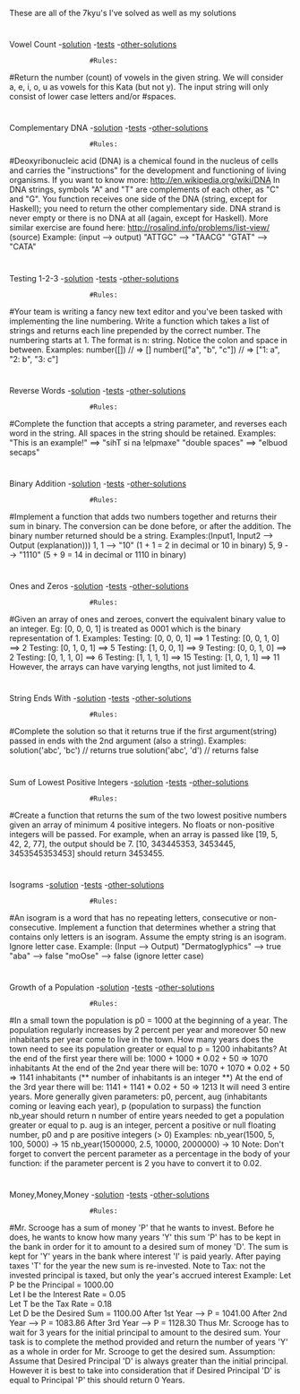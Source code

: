 These are all of the 7kyu's I've solved as well as my solutions
#
#
Vowel Count
-[solution](./7kyujs/vowel-count.js)
-[tests](./7kyujs/vowel-count.test)
-[other-solutions](https://www.codewars.com/kata/54ff3102c1bad923760001f3/solutions/javascript)

                        #Rules:

#Return the number (count) of vowels in the given string. We will consider a, e, i, o, u as vowels for this Kata (but not y). The input string will only consist of lower case letters and/or #spaces.
#
#
Complementary DNA
-[solution](./7kyujs/complementary-DNA.js)
-[tests](./7kyujs/complementary-DNA.test)
-[other-solutions](https://www.codewars.com/kata/554e4a2f232cdd87d9000038/solutions/javascript)

                        #Rules:

#Deoxyribonucleic acid (DNA) is a chemical found in the nucleus of cells and carries the "instructions" for the development and functioning of living organisms.
If you want to know more: http://en.wikipedia.org/wiki/DNA
In DNA strings, symbols "A" and "T" are complements of each other, as "C" and "G". You function receives one side of the DNA (string, except for Haskell); you need to return the other complementary side. DNA strand is never empty or there is no DNA at all (again, except for Haskell).
More similar exercise are found here: http://rosalind.info/problems/list-view/ (source)
Example: (input --> output)
"ATTGC" --> "TAACG"
"GTAT" --> "CATA"
#
#
Testing 1-2-3
-[solution](./7kyujs/testing-123.js)
-[tests](./7kyujs/testing-123.test)
-[other-solutions](https://www.codewars.com/kata/54bf85e3d5b56c7a05000cf9/solutions/javascript)

                        #Rules:

#Your team is writing a fancy new text editor and you've been tasked with implementing the line numbering.
Write a function which takes a list of strings and returns each line prepended by the correct number.
The numbering starts at 1. The format is n: string. Notice the colon and space in between.
Examples:
number([]) // => []
number(["a", "b", "c"]) // => ["1: a", "2: b", "3: c"]
#
#
Reverse Words
-[solution](./7kyujs/reverse-words.js)
-[tests](./7kyujs/reverse-words.test)
-[other-solutions](https://www.codewars.com/kata/5259b20d6021e9e14c0010d4/solutions/javascript)

                        #Rules:

#Complete the function that accepts a string parameter, and reverses each word in the string. All spaces in the string should be retained.
Examples:
"This is an example!" ==> "sihT si na !elpmaxe"
"double  spaces" ==> "elbuod  secaps"
#
#
Binary Addition
-[solution](./7kyujs/binary-addition.js)
-[tests](./7kyujs/binary-addition.test)
-[other-solutions](https://www.codewars.com/kata/551f37452ff852b7bd000139/solutions/javascript)

                        #Rules:

#Implement a function that adds two numbers together and returns their sum in binary. The conversion can be done before, or after the addition.
The binary number returned should be a string.
Examples:(Input1, Input2 --> Output (explanation)))
1, 1 --> "10" (1 + 1 = 2 in decimal or 10 in binary)
5, 9 --> "1110" (5 + 9 = 14 in decimal or 1110 in binary)
#
#
Ones and Zeros
-[solution](./7kyujs/ones-and-zeros.js)
-[tests](./7kyujs/ones-and-zeros.test)
-[other-solutions](https://www.codewars.com/kata/578553c3a1b8d5c40300037c/solutions/javascript)

                        #Rules:

#Given an array of ones and zeroes, convert the equivalent binary value to an integer.
Eg: [0, 0, 0, 1] is treated as 0001 which is the binary representation of 1.
Examples:
Testing: [0, 0, 0, 1] ==> 1
Testing: [0, 0, 1, 0] ==> 2
Testing: [0, 1, 0, 1] ==> 5
Testing: [1, 0, 0, 1] ==> 9
Testing: [0, 0, 1, 0] ==> 2
Testing: [0, 1, 1, 0] ==> 6
Testing: [1, 1, 1, 1] ==> 15
Testing: [1, 0, 1, 1] ==> 11
However, the arrays can have varying lengths, not just limited to 4.
#
#
String Ends With
-[solution](./7kyujs/string-ends.js)
-[tests](./7kyujs/string-ends.test)
-[other-solutions](https://www.codewars.com/kata/51f2d1cafc9c0f745c00037d/solutions/javascript)

                        #Rules:

#Complete the solution so that it returns true if the first argument(string) passed in ends with the 2nd argument (also a string).
Examples:
solution('abc', 'bc') // returns true
solution('abc', 'd') // returns false
#
#
Sum of Lowest Positive Integers
-[solution](./7kyujs/sum-of-lowest-positive.js)
-[tests](./7kyujs/sum-of-lowest-positive.test)
-[other-solutions](https://www.codewars.com/kata/558fc85d8fd1938afb000014/solutions/javascript/all/best_practice)

                        #Rules:

#Create a function that returns the sum of the two lowest positive numbers given an array of minimum 4 positive integers. No floats or non-positive integers will be passed.
For example, when an array is passed like [19, 5, 42, 2, 77], the output should be 7.
[10, 343445353, 3453445, 3453545353453] should return 3453455.
#
#
Isograms
-[solution](./7kyujs/isograms.js)
-[tests](./7kyujs/isograms.test)
-[other-solutions](https://www.codewars.com/kata/54ba84be607a92aa900000f1/solutions/javascript/all/best_practice)

                        #Rules:

#An isogram is a word that has no repeating letters, consecutive or non-consecutive. Implement a function that determines whether a string that contains only letters is an isogram. Assume the empty string is an isogram. Ignore letter case.
Example: (Input --> Output)
"Dermatoglyphics" --> true
"aba" --> false
"moOse" --> false (ignore letter case)
#
#
Growth of a Population
-[solution](./7kyujs/growth-population.js)
-[tests](./7kyujs/growth-population.test)
-[other-solutions](https://www.codewars.com/kata/563b662a59afc2b5120000c6/solutions/javascript)

                        #Rules:

#In a small town the population is p0 = 1000 at the beginning of a year. The population regularly increases by 2 percent per year and moreover 50 new inhabitants per year come to live in the town. How many years does the town need to see its population greater or equal to p = 1200 inhabitants?
At the end of the first year there will be: 
1000 + 1000 * 0.02 + 50 => 1070 inhabitants
At the end of the 2nd year there will be: 
1070 + 1070 * 0.02 + 50 => 1141 inhabitants (** number of inhabitants is an integer **)
At the end of the 3rd year there will be:
1141 + 1141 * 0.02 + 50 => 1213
It will need 3 entire years.
More generally given parameters:
p0, percent, aug (inhabitants coming or leaving each year), p (population to surpass)
the function nb_year should return n number of entire years needed to get a population greater or equal to p.
aug is an integer, percent a positive or null floating number, p0 and p are positive integers (> 0)
Examples:
nb_year(1500, 5, 100, 5000) -> 15
nb_year(1500000, 2.5, 10000, 2000000) -> 10
Note:
Don't forget to convert the percent parameter as a percentage in the body of your function: if the parameter percent is 2 you have to convert it to 0.02.
#
#
Money,Money,Money
-[solution](./7kyujs/money.js)
-[tests](./7kyujs/money.test)
-[other-solutions](https://www.codewars.com/kata/563f037412e5ada593000114/solutions/javascript)

                        #Rules:

#Mr. Scrooge has a sum of money 'P' that he wants to invest. Before he does, he wants to know how many years 'Y' this sum 'P' has to be kept in the bank in order for it to amount to a desired sum of money 'D'.
The sum is kept for 'Y' years in the bank where interest 'I' is paid yearly. After paying taxes 'T' for the year the new sum is re-invested.
Note to Tax: not the invested principal is taxed, but only the year's accrued interest
Example:
  Let P be the Principal = 1000.00      
  Let I be the Interest Rate = 0.05      
  Let T be the Tax Rate = 0.18      
  Let D be the Desired Sum = 1100.00
After 1st Year -->
  P = 1041.00
After 2nd Year -->
  P = 1083.86
After 3rd Year -->
  P = 1128.30
Thus Mr. Scrooge has to wait for 3 years for the initial principal to amount to the desired sum.
Your task is to complete the method provided and return the number of years 'Y' as a whole in order for Mr. Scrooge to get the desired sum.
Assumption: Assume that Desired Principal 'D' is always greater than the initial principal. However it is best to take into consideration that if Desired Principal 'D' is equal to Principal 'P' this should return 0 Years.
#
#


